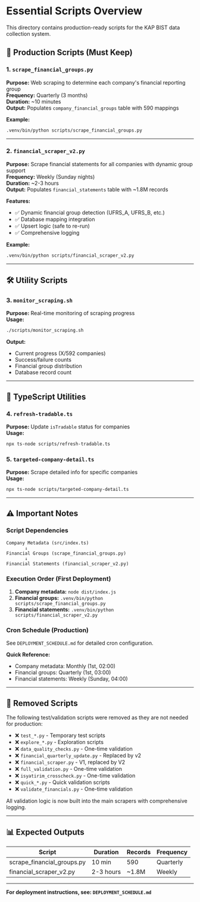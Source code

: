 # Essential Scripts Overview

This directory contains production-ready scripts for the KAP BIST data collection system.

## 🚀 Production Scripts (Must Keep)

### 1. `scrape_financial_groups.py`
**Purpose:** Web scraping to determine each company's financial reporting group  
**Frequency:** Quarterly (3 months)  
**Duration:** ~10 minutes  
**Output:** Populates `company_financial_groups` table with 590 mappings  

**Example:**
```bash
.venv/bin/python scripts/scrape_financial_groups.py
```

---

### 2. `financial_scraper_v2.py`
**Purpose:** Scrape financial statements for all companies with dynamic group support  
**Frequency:** Weekly (Sunday nights)  
**Duration:** ~2-3 hours  
**Output:** Populates `financial_statements` table with ~1.8M records  

**Features:**
- ✅ Dynamic financial group detection (UFRS_A, UFRS_B, etc.)
- ✅ Database mapping integration
- ✅ Upsert logic (safe to re-run)
- ✅ Comprehensive logging

**Example:**
```bash
.venv/bin/python scripts/financial_scraper_v2.py
```

---

## 🛠️ Utility Scripts

### 3. `monitor_scraping.sh`
**Purpose:** Real-time monitoring of scraping progress  
**Usage:**
```bash
./scripts/monitor_scraping.sh
```

**Output:**
- Current progress (X/592 companies)
- Success/failure counts
- Financial group distribution
- Database record count

---

## 📝 TypeScript Utilities

### 4. `refresh-tradable.ts`
**Purpose:** Update `isTradable` status for companies  
**Usage:**
```bash
npx ts-node scripts/refresh-tradable.ts
```

### 5. `targeted-company-detail.ts`
**Purpose:** Scrape detailed info for specific companies  
**Usage:**
```bash
npx ts-node scripts/targeted-company-detail.ts
```

---

## ⚠️ Important Notes

### Script Dependencies

```
Company Metadata (src/index.ts)
       ↓
Financial Groups (scrape_financial_groups.py)
       ↓
Financial Statements (financial_scraper_v2.py)
```

### Execution Order (First Deployment)
1. **Company metadata:** `node dist/index.js`
2. **Financial groups:** `.venv/bin/python scripts/scrape_financial_groups.py`
3. **Financial statements:** `.venv/bin/python scripts/financial_scraper_v2.py`

### Cron Schedule (Production)
See `DEPLOYMENT_SCHEDULE.md` for detailed cron configuration.

**Quick Reference:**
- Company metadata: Monthly (1st, 02:00)
- Financial groups: Quarterly (1st, 03:00)
- Financial statements: Weekly (Sunday, 04:00)

---

## 🧹 Removed Scripts

The following test/validation scripts were removed as they are not needed for production:

- ❌ `test_*.py` - Temporary test scripts
- ❌ `explore_*.py` - Exploration scripts
- ❌ `data_quality_checks.py` - One-time validation
- ❌ `financial_quarterly_update.py` - Replaced by v2
- ❌ `financial_scraper.py` - V1, replaced by V2
- ❌ `full_validation.py` - One-time validation
- ❌ `isyatirim_crosscheck.py` - One-time validation
- ❌ `quick_*.py` - Quick validation scripts
- ❌ `validate_financials.py` - One-time validation

All validation logic is now built into the main scrapers with comprehensive logging.

---

## 📊 Expected Outputs

| Script | Duration | Records | Frequency |
|--------|----------|---------|-----------|
| scrape_financial_groups.py | 10 min | 590 | Quarterly |
| financial_scraper_v2.py | 2-3 hours | ~1.8M | Weekly |

---

**For deployment instructions, see: `DEPLOYMENT_SCHEDULE.md`**
